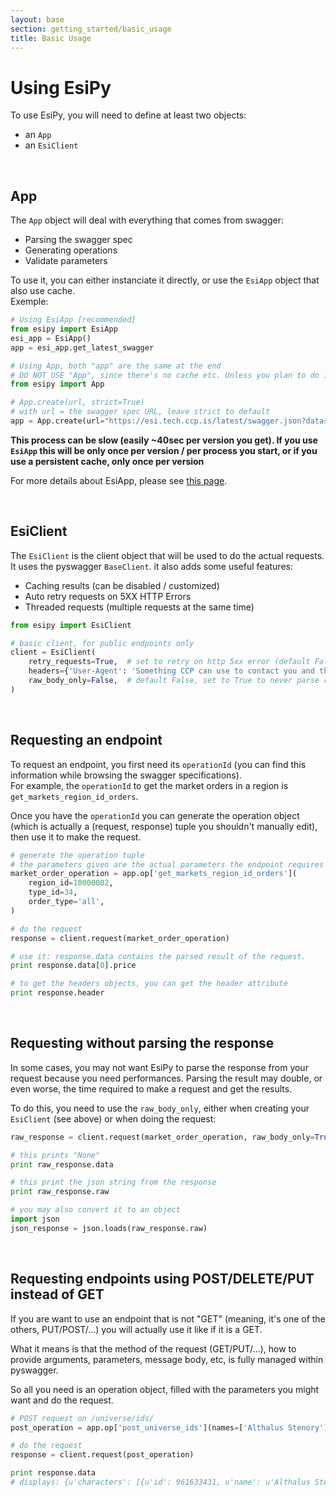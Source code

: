 ```yaml
---
layout: base
section: getting_started/basic_usage
title: Basic Usage
---
```

# Using EsiPy

To use EsiPy, you will need to define at least two objects:
* an `App`
* an `EsiClient`

&nbsp;

## App

The `App` object will deal with everything that comes from swagger: 
* Parsing the swagger spec
* Generating operations
* Validate parameters

To use it, you can either instanciate it directly, or use the `EsiApp` object that also use cache. <br>
Exemple:
```python
# Using EsiApp [recommended]
from esipy import EsiApp
esi_app = EsiApp()
app = esi_app.get_latest_swagger

# Using App, both "app" are the same at the end
# DO NOT USE "App", since there's no cache etc. Unless you plan to do it yourself!
from esipy import App

# App.create(url, strict=True)
# with url = the swagger spec URL, leave strict to default
app = App.create(url="https://esi.tech.ccp.is/latest/swagger.json?datasource=tranquility")
```

**This process can be slow (easily ~40sec per version you get). If you use `EsiApp` this will be only once per version / per process you start, or if you use a persistent cache, only once per version**

<div class="alert alert-dismissible alert-info">
    For more details about EsiApp, please see <a href="/EsiPy/getting_started/esiapp/">this page</a>.
</div>

&nbsp;

## EsiClient

The `EsiClient` is the client object that will be used to do the actual requests.<br>
It uses the pyswagger `BaseClient`. it also adds some useful features:
* Caching results (can be disabled / customized)
* Auto retry requests on 5XX HTTP Errors
* Threaded requests (multiple requests at the same time)

```python
from esipy import EsiClient

# basic client, for public endpoints only
client = EsiClient(
    retry_requests=True,  # set to retry on http 5xx error (default False)
    headers={'User-Agent': 'Something CCP can use to contact you and that define your app'},
    raw_body_only=False,  # default False, set to True to never parse response and only return raw JSON string content.
)
```

&nbsp;

## Requesting an endpoint

To request an endpoint, you first need its `operationId` (you can find this information while browsing the swagger specifications).<br>
For example, the `operationId` to get the market orders in a region is `get_markets_region_id_orders`.

Once you have the `operationId` you can generate the operation object (which is actually a (request, response) tuple you shouldn't manually edit), then use it to make the request.

```python
# generate the operation tuple
# the parameters given are the actual parameters the endpoint requires
market_order_operation = app.op['get_markets_region_id_orders'](
    region_id=10000002,
    type_id=34,
    order_type='all',
)

# do the request
response = client.request(market_order_operation)

# use it: response.data contains the parsed result of the request.
print response.data[0].price

# to get the headers objects, you can get the header attribute
print response.header
```

&nbsp;

## Requesting without parsing the response

In some cases, you may not want EsiPy to parse the response from your request because you need performances. Parsing the result may double, or even worse, the time required to make a request and get the results. 

To do this, you need to use the `raw_body_only`, either when creating your `EsiClient` (see above) or when doing the request:

```python
raw_response = client.request(market_order_operation, raw_body_only=True)

# this prints "None"
print raw_response.data

# this print the json string from the response
print raw_response.raw

# you may also convert it to an object
import json
json_response = json.loads(raw_response.raw)
``` 

&nbsp;

## Requesting endpoints using POST/DELETE/PUT instead of GET

If you are want to use an endpoint that is not "GET" (meaning, it's one of the others, PUT/POST/...) you will actually use it like if it is a GET.

What it means is that the method of the request (GET/PUT/...), how to provide arguments, parameters, message body, etc, is fully managed within pyswagger.

So all you need is an operation object, filled with the parameters you might want and do the request.

```python
# POST request on /universe/ids/
post_operation = app.op['post_universe_ids'](names=['Althalus Stenory'])

# do the request
response = client.request(post_operation)

print response.data
# displays: {u'characters': [{u'id': 961633431, u'name': u'Althalus Stenory'}]}
```
